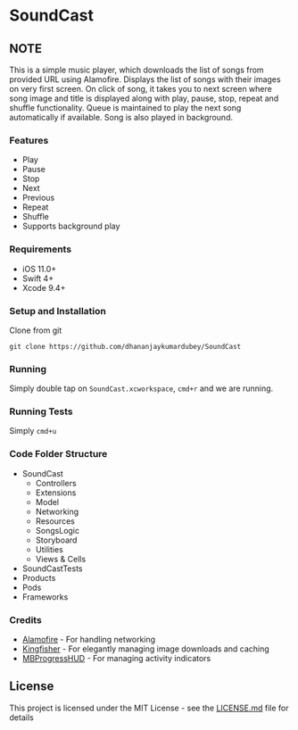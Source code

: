 # SoundCast



## NOTE

This is a simple music player, which downloads the list of songs from provided URL using Alamofire. Displays the list of songs with their images on very first screen.
On click of song, it takes you to next screen where song image and title is displayed along with play, pause, stop, repeat and shuffle functionality. Queue is maintained to play the next song automatically if available.
Song is also played in background.

### Features

* Play
* Pause
* Stop
* Next
* Previous
* Repeat
* Shuffle
* Supports background play

### Requirements
* iOS 11.0+
* Swift 4+
* Xcode 9.4+

### Setup and Installation

Clone from git
```
git clone https://github.com/dhananjaykumardubey/SoundCast
```

### Running

Simply double tap on `SoundCast.xcworkspace`,  `cmd+r` and we are running.

### Running Tests
Simply `cmd+u`

### Code Folder Structure
* SoundCast
    * Controllers
    * Extensions
    * Model
    * Networking
    * Resources
    * SongsLogic
    * Storyboard
    * Utilities
    * Views & Cells
 * SoundCastTests
 * Products
 * Pods
 * Frameworks
 
 ### Credits
  * [Alamofire](https://github.com/Alamofire/Alamofire/) - For handling networking
  * [Kingfisher](https://github.com/onevcat/Kingfisher) - For elegantly managing image downloads and caching
  * [MBProgressHUD](https://github.com/jdg/MBProgressHUD) - For managing activity indicators
  
  ## License
  This project is licensed under the MIT License - see the [LICENSE.md](LICENSE.md) file for details

 

